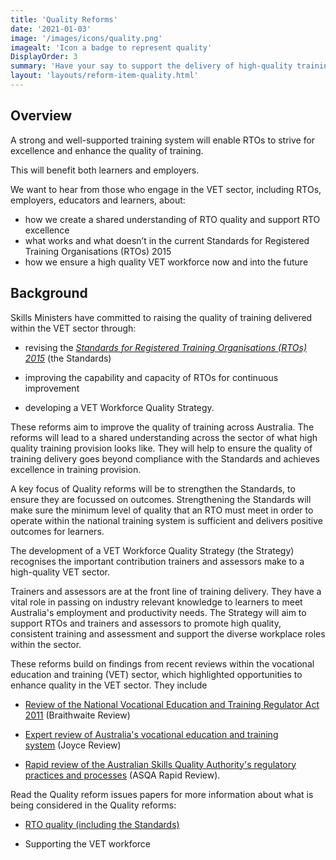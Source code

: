 ```yaml
---
title: 'Quality Reforms'
date: '2021-01-03'
image: '/images/icons/quality.png'
imagealt: 'Icon a badge to represent quality'
DisplayOrder: 3
summary: 'Have your say to support the delivery of high-quality training in the VET sector.'
layout: 'layouts/reform-item-quality.html'
---
```

## Overview
A strong and well-supported training system will enable RTOs to strive for excellence and enhance the quality of training. 

This will benefit both learners and employers.

We want to hear from those who engage in the VET sector, including RTOs, employers, educators and learners, about:
* how we create a shared understanding of RTO quality and support RTO excellence
* what works and what doesn’t in the current Standards for Registered Training Organisations (RTOs) 2015
* how we ensure a high quality VET workforce now and into the future

## Background

Skills Ministers have committed to raising the quality of training delivered within the VET sector through:

-   revising the *[Standards for Registered Training Organisations (RTOs) 2015](https://www.asqa.gov.au/about/asqa/key-legislation/standards-rtos)* (the Standards)

-   improving the capability and capacity of RTOs for continuous improvement

-   developing a VET Workforce Quality Strategy.

These reforms aim to improve the quality of training across Australia. The reforms will lead to a shared understanding across the sector of what high quality training provision looks like. They will help to ensure the quality of training delivery goes beyond compliance with the Standards and achieves excellence in training provision.

A key focus of Quality reforms will be to strengthen the Standards, to ensure they are focussed on outcomes. Strengthening the Standards will make sure the minimum level of quality that an RTO must meet in order to operate within the national training system is sufficient and delivers positive outcomes for learners.

The development of a VET Workforce Quality Strategy (the Strategy) recognises the important contribution trainers and assessors make to a high-quality VET sector.

Trainers and assessors are at the front line of training delivery. They have a vital role in passing on industry relevant knowledge to learners to meet Australia's employment and productivity needs. The Strategy will aim to support RTOs and trainers and assessors to promote high quality, consistent training and assessment and support the diverse workplace roles within the sector.

These reforms build on findings from recent reviews within the vocational education and training (VET) sector, which highlighted opportunities to enhance quality in the VET sector. They include

-   [Review of the National Vocational Education and Training Regulator Act 2011](https://www.dese.gov.au/uncategorised/resources/all-eyes-quality-review-national-vocational-education-and-training-regulator-act-2011-report) (Braithwaite Review)

-   [Expert review of Australia's vocational education and training system](https://www.pmc.gov.au/resource-centre/domestic-policy/vet-review/strengthening-skills-expert-review-australias-vocational-education-and-training-system) (Joyce Review)

-   [Rapid review of the Australian Skills Quality Authority's regulatory practices and processes](https://www.dese.gov.au/resources/asqa-rapid-review-final-report) (ASQA Rapid Review).

Read the Quality reform issues papers for more information about what is being considered in the Quality reforms:

-   [RTO quality (including the Standards)](https://www.dese.gov.au/skills-reform-consultation/resources/rto-quality-issues-paper)

-   Supporting the VET workforce

